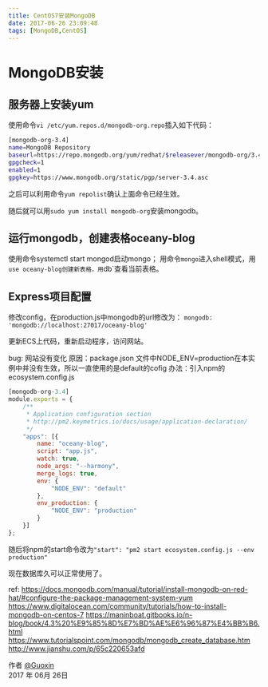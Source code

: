 ```yaml
---
title: CentOS7安装MongoDB
date: 2017-06-26 23:09:48
tags: [MongoDB,CentOS]
---
```


# MongoDB安装

## 服务器上安装yum

使用命令`vi /etc/yum.repos.d/mongodb-org.repo`插入如下代码：

```bash
[mongodb-org-3.4]
name=MongoDB Repository
baseurl=https://repo.mongodb.org/yum/redhat/$releasever/mongodb-org/3.4/x86_64/
gpgcheck=1
enabled=1
gpgkey=https://www.mongodb.org/static/pgp/server-3.4.asc
```
之后可以利用命令`yum repolist`确认上面命令已经生效。

随后就可以用`sudo yum install mongodb-org`安装mongodb。

## 运行mongodb，创建表格oceany-blog
使用命令systemctl start mongod启动mongo；
用命令`mongo`进入shell模式，用`use oceany-blog创建新表格，用`db`查看当前表格。

## Express项目配置
修改config，在production.js中mongodb的url修改为：
`mongodb: 'mongodb://localhost:27017/oceany-blog'`

更新ECS上代码，重新启动程序，访问网站。

bug: 网站没有变化
原因：package.json 文件中NODE_ENV=production在本实例中并没有生效，所以一直使用的是default的cofig
办法：引入npm的ecosystem.config.js
```javascript
[mongodb-org-3.4]
module.exports = {
    /**
     * Application configuration section
     * http://pm2.keymetrics.io/docs/usage/application-declaration/
     */
    "apps": [{
        name: "oceany-blog",
        script: "app.js",
        watch: true,
        node_args: "--harmony",
        merge_logs: true,
        env: {
            "NODE_ENV": "default"
        },
        env_production: {
            "NODE_ENV": "production"
        }
    }]
};
```
随后将npm的start命令改为`"start": "pm2 start ecosystem.config.js --env production"`

现在数据库久可以正常使用了。


ref: 
https://docs.mongodb.com/manual/tutorial/install-mongodb-on-red-hat/#configure-the-package-management-system-yum
https://www.digitalocean.com/community/tutorials/how-to-install-mongodb-on-centos-7
https://maninboat.gitbooks.io/n-blog/book/4.3%20%E9%85%8D%E7%BD%AE%E6%96%87%E4%BB%B6.html
https://www.tutorialspoint.com/mongodb/mongodb_create_database.htm
http://www.jianshu.com/p/65c220653afd

作者 [@Guoxin][1]     
2017 年 06月 26日    

[1]: https://github.com/suiguoxin
